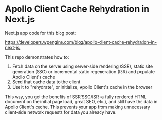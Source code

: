 # Apollo Client Cache Rehydration in Next.js

Next.js app code for this blog post:

https://developers.wpengine.com/blog/apollo-client-cache-rehydration-in-next-js/

This repo demonstrates how to:

1. Fetch data on the server using server-side rendering (SSR), static site generation (SSG) or incremental static regeneration (ISR) and populate Apollo Client's cache
1. Send that cache data to the client
1. Use it to "rehydrate", or initialize, Apollo Client's cache in the browser

This way, you get the benefits of SSR/SSG/ISR (a fully rendered HTML document on the initial page load, great SEO, etc.), and still have the data in Apollo Client's cache. This prevents your app from making unnecessary client-side network requests for data you already have.
